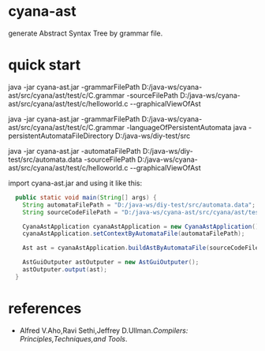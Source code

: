 # cyana-ast
generate Abstract Syntax Tree by grammar file.


# quick start
java -jar  cyana-ast.jar  -grammarFilePath D:/java-ws/cyana-ast/src/cyana/ast/test/c/C.grammar -sourceFilePath D:/java-ws/cyana-ast/src/cyana/ast/test/c/helloworld.c --graphicalViewOfAst

java -jar  cyana-ast.jar  -grammarFilePath  D:/java-ws/cyana-ast/src/cyana/ast/test/c/C.grammar -languageOfPersistentAutomata java -persistentAutomataFileDirectory D:/java-ws/diy-test/src

java -jar  cyana-ast.jar  -automataFilePath  D:/java-ws/diy-test/src/automata.data -sourceFilePath D:/java-ws/cyana-ast/src/cyana/ast/test/c/helloworld.c --graphicalViewOfAst

import cyana-ast.jar and using it like this:

```java
  public static void main(String[] args) {
    String automataFilePath = "D:/java-ws/diy-test/src/automata.data";
    String sourceCodeFilePath = "D:/java-ws/cyana-ast/src/cyana/ast/test/c/helloworld.c";

    CyanaAstApplication cyanaAstApplication = new CyanaAstApplication();
    cyanaAstApplication.setContextByAutomataFile(automataFilePath);

    Ast ast = cyanaAstApplication.buildAstByAutomataFile(sourceCodeFilePath);

    AstGuiOutputer astOutputer = new AstGuiOutputer();
    astOutputer.output(ast);
  }
```


# references

- Alfred V.Aho,Ravi Sethi,Jeffrey D.Ullman.*Compilers: Principles,Techniques,and Tools*.
